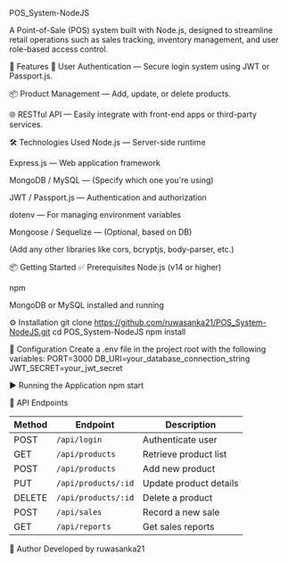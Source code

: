 POS_System-NodeJS

A Point-of-Sale (POS) system built with Node.js, designed to streamline retail operations such as sales tracking, inventory management, and user role-based access control.

🚀 Features
🔐 User Authentication — Secure login system using JWT or Passport.js.

📦 Product Management — Add, update, or delete products.


🌐 RESTful API — Easily integrate with front-end apps or third-party services.

🛠 Technologies Used
Node.js — Server-side runtime

Express.js — Web application framework

MongoDB / MySQL — (Specify which one you're using)

JWT / Passport.js — Authentication and authorization

dotenv — For managing environment variables

Mongoose / Sequelize — (Optional, based on DB)

(Add any other libraries like cors, bcryptjs, body-parser, etc.)

📦 Getting Started
✅ Prerequisites
Node.js (v14 or higher)

npm

MongoDB or MySQL installed and running

⚙️ Installation
git clone https://github.com/ruwasanka21/POS_System-NodeJS.git
cd POS_System-NodeJS
npm install

🔧 Configuration
Create a .env file in the project root with the following variables:
PORT=3000
DB_URI=your_database_connection_string
JWT_SECRET=your_jwt_secret


▶️ Running the Application
npm start

📡 API Endpoints

| Method | Endpoint            | Description            |
| ------ | ------------------- | ---------------------- |
| POST   | `/api/login`        | Authenticate user      |
| GET    | `/api/products`     | Retrieve product list  |
| POST   | `/api/products`     | Add new product        |
| PUT    | `/api/products/:id` | Update product details |
| DELETE | `/api/products/:id` | Delete a product       |
| POST   | `/api/sales`        | Record a new sale      |
| GET    | `/api/reports`      | Get sales reports      |

👤 Author
Developed by ruwasanka21
